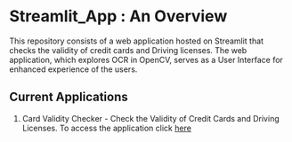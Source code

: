 # Streamlit_App : An Overview

This repository consists of a web application hosted on Streamlit that checks the validity of credit cards and Driving licenses. The web application, which explores OCR in OpenCV, serves as a User Interface for enhanced experience of the users.

## Current Applications

1. Card Validity Checker - Check the Validity of Credit Cards and Driving Licenses. To access the application click [here](https://card-validity-check.streamlit.app/)
